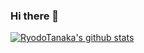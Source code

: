### Hi there 👋
[![RyodoTanaka's github stats](https://github-readme-stats.vercel.app/api?username=Ramune6110)](https://github.com/anuraghazra/github-readme-stats)

<!--
**Ramune6110/Ramune6110** is a ✨ _special_ ✨ repository because its `README.md` (this file) appears on your GitHub profile.

Here are some ideas to get you started:

- 🔭 I’m currently working on ...
- 🌱 I’m currently learning ...
- 👯 I’m looking to collaborate on ...
- 🤔 I’m looking for help with ...
- 💬 Ask me about ...
- 📫 How to reach me: ...
- 😄 Pronouns: ...
- ⚡ Fun fact: ...
-->
